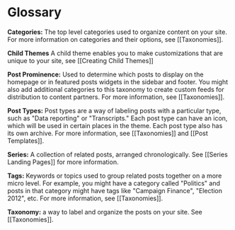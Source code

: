 Glossary
========

**Categories:** The top level categories used to organize content on your site. For more information on categories and their options, see [[Taxonomies]].

**Child Themes** A child theme enables you to make customizations that are unique to your site, see [[Creating Child Themes]] 

**Post Prominence:** Used to determine which posts to display on the homepage or in featured posts widgets in the sidebar and footer. You might also add additional categories to this taxonomy to create custom feeds for distribution to content partners. For more information, see [[Taxonomies]].

**Post Types:** Post types are a way of labeling posts with a particular type, such as "Data reporting" or "Transcripts." Each post type can have an icon, which will be used in certain places in the theme. Each post type also has its own archive. For more information, see [[Taxonomies]] and [[Post Templates]].

**Series:** A collection of related posts, arranged chronologically. See [[Series Landing Pages]] for more information.

**Tags:** Keywords or topics used to group related posts together on a more micro level. For example, you might have a category called "Politics" and posts in that category might have tags like "Campaign Finance", "Election 2012", etc. 
For more information, see [[Taxonomies]].

**Taxonomy:** a way to label and organize the posts on your site. See [[Taxonomies]].

